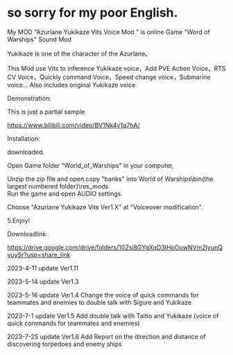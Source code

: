 # so sorry for my poor English.
My MOD "Azurlane Yukikaze Vits Voice Mod " is online Game "Word of Warships" Sound Mod

Yukikaze is one of the character of the Azurlane。

This Mod use Vits to inference Yukikaze voice，Add PVE Action Voice，RTS CV Voice，Quickly command Voice，Speed change voice，Submarine voice...
Also includes original  Yukikaze voice

Demonstration:

This is just a partial sample

https://www.bilibili.com/video/BV1Nk4y1q7hA/

Installation:

downloaded.

Open Game folder "World_of_Warships" in your computer,

Unzip the zip file and open.copy "banks"  into World of Warships\bin(the largest numbered folder)\res_﻿mods﻿\
Run the game and open AUDIO settings.

Choose "Azurlane Yukikaze Vits Ver1.X" at "Voiceover modification".

5.Enjoy!

Downloadlink:

https://drive.google.com/drive/folders/10Zsi8GYgXqD3IHpOuwNVm2IyunQvuySr?usp=share_link

2023-4-11 update Ver1.11

2023-5-14 update Ver1.3

2023-5-16 update Ver1.4 Change the voice of quick commands for teammates and enemies to double talk with Sigure and Yukikaze

2023-7-1 update Ver1.5 Add double talk with Taiho and Yukikaze (voice of quick commands for teammates and enemies)

2023-7-25 update Ver1.6 Add Report on the direction and distance of discovering torpedoes and enemy ships
